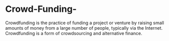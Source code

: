 # Crowd-Funding-
Crowdfunding is the practice of funding a project or venture by raising small amounts of money from a large number of people, typically via the Internet. Crowdfunding is a form of crowdsourcing and alternative finance.
